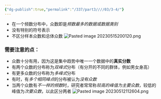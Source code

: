 ```yaml
---
{"dg-publish":true,"permalink":"/337/part3////03/3-4/"}
---
```


- 在⼀个频数分布中，众数即是*频数最多的数据或数据类别*
- 没有特别的符号表示
- 不区分样本众数和总体众数
![Pasted image 20230515200120.png](/img/user/image/Pasted%20image%2020230515200120.png)
### 需要注意的点：
- 众数⼗分有⽤，因为这是集中趋势中唯⼀⼀个数据中的**真实分数** 
- 有两个众数的分布称为*双峰式*分布（有分开的不同的群体，例如男女身高）
- 有更多众数的分布称为*多峰式*分布
- 有时，有*多个相同峰点*的分布被认为*没有众数*
- 当两个众数有*不⼀样的频数*时，研究者常常称*较⾼的峰值为主要众数*，较低的峰值为*次要众数*，以此区分两者
![Pasted image 20230512112604.png](/img/user/image/Pasted%20image%2020230512112604.png)